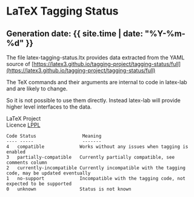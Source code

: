 
# LaTeX Tagging Status
## Generation date: {{ site.time | date: "%Y-%m-%d" }}

The file latex-tagging-status.ltx provides data extracted from the YAML source
of
[https://latex3.github.io/tagging-project/tagging-status/full](https://latex3.github.io/tagging-project/tagging-status/full)

The TeX commands and their arguments are internal to code in latex-lab
and are likely to change.

So it is not possible to use them directly.
Instead latex-lab will provide higher level interfaces to the data.

LaTeX Project  
Licence [LPPL](https://www.latex-project.org/lppl/lppl-1-3c/)

```
Code Status                 Meaning  
---- -----                  -------  
4   compatible             Works without any issues when tagging is enabled  
3   partially-compatible   Currently partially compatible, see comments column  
2   currently-incompatible Currently incompatible with the tagging code, may be updated eventually  
1   no-support             Incompatible with the tagging code, not expected to be supported  
0   unknown                Status is not known
```
